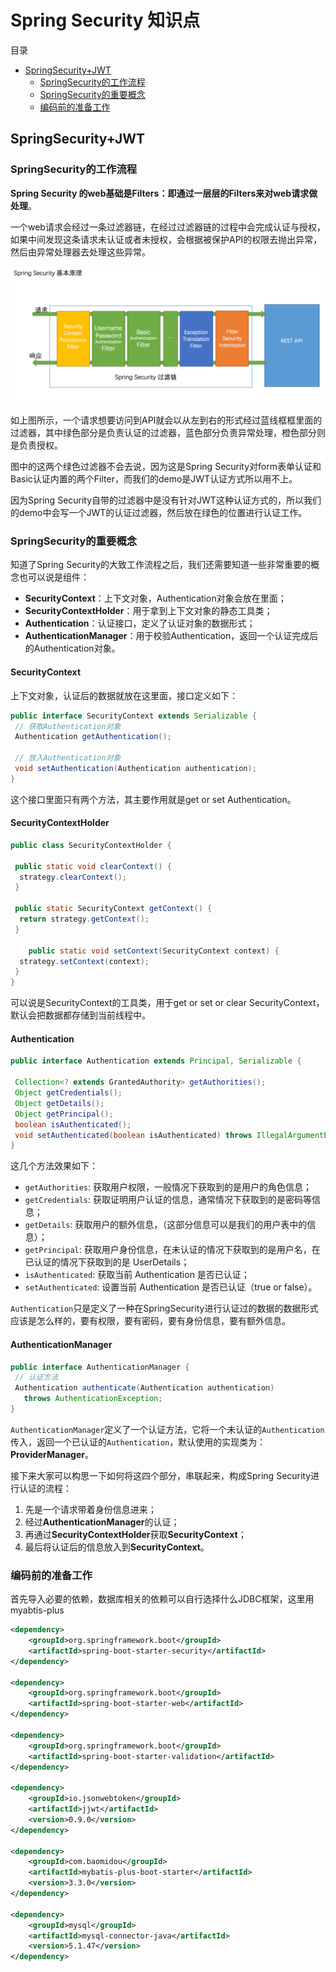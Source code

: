 # Spring Security 知识点

目录
+ [SpringSecurity+JWT](#SpringSecurity+JWT)
  + [SpringSecurity的工作流程](#SpringSecurity的工作流程)
  + [SpringSecurity的重要概念](#SpringSecurity的重要概念)
  + [编码前的准备工作](#编码前的准备工作)

## SpringSecurity+JWT
### SpringSecurity的工作流程
**Spring Security 的web基础是Filters：即通过一层层的Filters来对web请求做处理**。

一个web请求会经过一条过滤器链，在经过过滤器链的过程中会完成认证与授权，如果中间发现这条请求未认证或者未授权，会根据被保护API的权限去抛出异常，然后由异常处理器去处理这些异常。

![png](images/security基本原理图.jpeg)

如上图所示，一个请求想要访问到API就会以从左到右的形式经过蓝线框框里面的过滤器，其中绿色部分是负责认证的过滤器，蓝色部分负责异常处理，橙色部分则是负责授权。

图中的这两个绿色过滤器不会去说，因为这是Spring Security对form表单认证和Basic认证内置的两个Filter，而我们的demo是JWT认证方式所以用不上。

因为Spring Security自带的过滤器中是没有针对JWT这种认证方式的，所以我们的demo中会写一个JWT的认证过滤器，然后放在绿色的位置进行认证工作。

### SpringSecurity的重要概念
知道了Spring Security的大致工作流程之后，我们还需要知道一些非常重要的概念也可以说是组件：
- **SecurityContext**：上下文对象，Authentication对象会放在里面；
- **SecurityContextHolder**：用于拿到上下文对象的静态工具类；
- **Authentication**：认证接口，定义了认证对象的数据形式；
- **AuthenticationManager**：用于校验Authentication，返回一个认证完成后的Authentication对象。

#### SecurityContext
上下文对象，认证后的数据就放在这里面，接口定义如下：
```java
public interface SecurityContext extends Serializable {
 // 获取Authentication对象
 Authentication getAuthentication();

 // 放入Authentication对象
 void setAuthentication(Authentication authentication);
}
```
这个接口里面只有两个方法，其主要作用就是get or set Authentication。

#### SecurityContextHolder
```java
public class SecurityContextHolder {

 public static void clearContext() {
  strategy.clearContext();
 }

 public static SecurityContext getContext() {
  return strategy.getContext();
 }
    
    public static void setContext(SecurityContext context) {
  strategy.setContext(context);
 }
}
```
可以说是SecurityContext的工具类，用于get or set or clear SecurityContext，默认会把数据都存储到当前线程中。

#### Authentication
```java
public interface Authentication extends Principal, Serializable {
 
 Collection<? extends GrantedAuthority> getAuthorities();
 Object getCredentials();
 Object getDetails();
 Object getPrincipal();
 boolean isAuthenticated();
 void setAuthenticated(boolean isAuthenticated) throws IllegalArgumentException;
}
```
这几个方法效果如下：
- `getAuthorities`: 获取用户权限，一般情况下获取到的是用户的角色信息；
- `getCredentials`: 获取证明用户认证的信息，通常情况下获取到的是密码等信息；
- `getDetails`: 获取用户的额外信息，（这部分信息可以是我们的用户表中的信息）；
- `getPrincipal`: 获取用户身份信息，在未认证的情况下获取到的是用户名，在已认证的情况下获取到的是 UserDetails；
- `isAuthenticated`: 获取当前 Authentication 是否已认证；
- `setAuthenticated`: 设置当前 Authentication 是否已认证（true or false）。

`Authentication`只是定义了一种在SpringSecurity进行认证过的数据的数据形式应该是怎么样的，要有权限，要有密码，要有身份信息，要有额外信息。

#### AuthenticationManager
```java
public interface AuthenticationManager {
 // 认证方法
 Authentication authenticate(Authentication authentication)
   throws AuthenticationException;
}
```
`AuthenticationManager`定义了一个认证方法，它将一个未认证的`Authentication`传入，返回一个已认证的`Authentication`，默认使用的实现类为：**ProviderManager**。

接下来大家可以构思一下如何将这四个部分，串联起来，构成Spring Security进行认证的流程：
1. 先是一个请求带着身份信息进来；
2. 经过**AuthenticationManager**的认证；
3. 再通过**SecurityContextHolder**获取**SecurityContext**；
4. 最后将认证后的信息放入到**SecurityContext**。

### 编码前的准备工作
首先导入必要的依赖，数据库相关的依赖可以自行选择什么JDBC框架，这里用myabtis-plus
```xml
<dependency>
    <groupId>org.springframework.boot</groupId>
    <artifactId>spring-boot-starter-security</artifactId>
</dependency>

<dependency>
    <groupId>org.springframework.boot</groupId>
    <artifactId>spring-boot-starter-web</artifactId>
</dependency>

<dependency>
    <groupId>org.springframework.boot</groupId>
    <artifactId>spring-boot-starter-validation</artifactId>
</dependency>

<dependency>
    <groupId>io.jsonwebtoken</groupId>
    <artifactId>jjwt</artifactId>
    <version>0.9.0</version>
</dependency>

<dependency>
    <groupId>com.baomidou</groupId>
    <artifactId>mybatis-plus-boot-starter</artifactId>
    <version>3.3.0</version>
</dependency>

<dependency>
    <groupId>mysql</groupId>
    <artifactId>mysql-connector-java</artifactId>
    <version>5.1.47</version>
</dependency>
```

